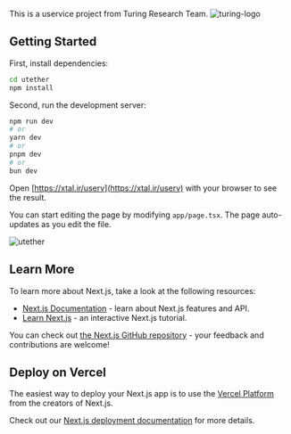 This is a uservice project from Turing Research Team.
![turing-logo](https://github.com/user-attachments/assets/ca947f13-b706-4242-8996-6d85b412d25c)
## Getting Started

First, install dependencies:


```bash
cd utether
npm install
```

Second, run the development server:

```bash
npm run dev
# or
yarn dev
# or
pnpm dev
# or
bun dev
```

Open [https://xtal.ir/userv](https://xtal.ir/userv) with your browser to see the result.

You can start editing the page by modifying `app/page.tsx`. The page auto-updates as you edit the file.

![utether](https://github.com/user-attachments/assets/adfa23cf-8491-4f14-b938-dab184e38f2d)

## Learn More

To learn more about Next.js, take a look at the following resources:

- [Next.js Documentation](https://nextjs.org/docs) - learn about Next.js features and API.
- [Learn Next.js](https://nextjs.org/learn) - an interactive Next.js tutorial.

You can check out [the Next.js GitHub repository](https://github.com/vercel/next.js/) - your feedback and contributions are welcome!

## Deploy on Vercel

The easiest way to deploy your Next.js app is to use the [Vercel Platform](https://vercel.com/new?utm_medium=default-template&filter=next.js&utm_source=create-next-app&utm_campaign=create-next-app-readme) from the creators of Next.js.

Check out our [Next.js deployment documentation](https://nextjs.org/docs/deployment) for more details.
